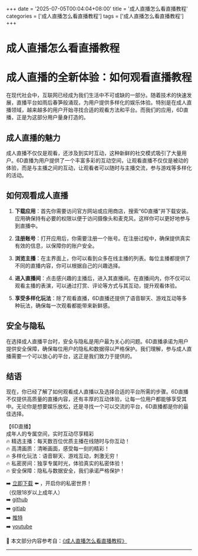 +++
date = '2025-07-05T00:04:04+08:00'
title = '成人直播怎么看直播教程'
categories = ['成人直播怎么看直播教程']
tags = ['成人直播怎么看直播教程']
+++

# 成人直播怎么看直播教程

# 成人直播的全新体验：如何观看直播教程

在现代社会中，互联网已经成为我们生活中不可或缺的一部分。随着技术的快速发展，直播平台如雨后春笋般涌现，为用户提供多样化的娱乐体验。特别是在成人直播领域，越来越多的用户开始寻找合适的观看方法和平台。而我们的应用，6D直播，正是为这部分用户量身打造的。

## 成人直播的魅力

成人直播不仅仅是观看，还涉及到实时互动，这种新鲜的社交模式吸引了大量用户。6D直播为用户提供了一个丰富多彩的互动空间，让观看直播不仅仅是被动的体验，而是与主播之间的互动，让观看者可以随时与主播交流，参与游戏等多样化的活动。

## 如何观看成人直播

1. **下载应用**：首先你需要访问官方网站或应用商店，搜索“6D直播”并下载安装。应用确保持有必要的权限以便于访问摄像头和麦克风，这样你可以更好地参与到直播中。

2. **注册账号**：打开应用后，你需要注册一个账号。在注册过程中，确保提供真实有效的信息，以保障你的账户安全。

3. **浏览主播**：在主界面上，你可以看到众多在线主播的列表。每位主播都提供了不同的直播内容，你可以根据自己的兴趣选择。

4. **进入直播间**：点击感兴趣的主播后，进入其直播间。在直播间内，你不仅可以观看主播的表演，可以通过打赏、评论等方式与其互动，提升观看体验。

5. **享受多样化玩法**：除了观看直播，6D直播还提供了语音聊天、游戏互动等多种玩法，确保每一次观看都能带来新鲜感。

## 安全与隐私

在选择成人直播平台时，安全与隐私是用户最为关心的问题。6D直播承诺为用户提供安全保障，确保每位用户的隐私和数据得以严格保护。我们理解，参与成人直播需要一个可以放心的平台，这正是我们致力于提供的。

## 结语

现在，你已经了解了如何观看成人直播以及选择合适的平台所需的步骤。6D直播不仅提供高质量的直播内容，还有丰厚的互动体验，让每一位用户都能够享受其中。无论你是想要娱乐放松，还是寻找一个可以交流的平台，6D直播都是你的最佳选择。

【6D直播】  
成年人的专属空间，实时互动尽享精彩  
🔥 精选主播：每天数百位优质主播在线随时与你互动！  
🔥 高清画质：清晰画面，感受每一刻的精彩！  
🔥 多样化玩法：语音聊天、游戏互动，刺激无穷！  
🔥 私密房间：独享专属时光，体验真实的私密体验！  
🔥 安全保障：隐私与数据安全，我们承诺严格保护！  

➡️ [立即下载](https://down123.s3.ap-east-1.amazonaws.com/down/down.html?channelCode=blog) ⬅️ ，开启你的私密世界！  
（仅限18岁以上成年人）  
➡️ [github](https://aldult-live.github.io/)  
➡️ [gitlab](https://seo-09598d.gitlab.io/)  
➡️ [推特](https://x.com/wegame33)  
➡️ [youtube](https://www.youtube.com/@6Dlive)


📘 本文部分内容参考自：[《成人直播怎么看直播教程》](https://github.com/duocailive/duocai)

---
